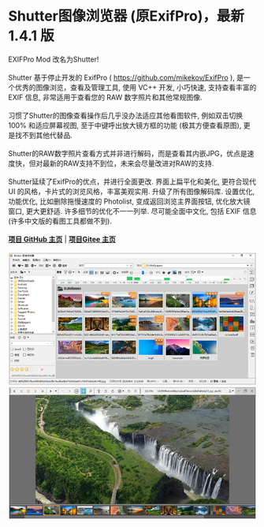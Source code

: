 # Shutter图像浏览器 (原ExifPro)，最新 1.4.1 版

EXIFPro Mod 改名为Shutter!
\
\
Shutter 基于停止开发的 ExifPro ( https://github.com/mikekov/ExifPro ), 是一个优秀的图像浏览，查看及管理工具, 使用 VC++ 开发, 小巧快速, 支持查看丰富的 EXIF 信息, 非常适用于查看您的 RAW 数字照片和其他常规图像.
\
\
习惯了Shutter的图像查看操作后几乎没办法适应其他看图软件, 例如双击切换 100% 和适应屏幕视图, 至于中键呼出放大镜方框的功能 (极其方便查看原图), 更是找不到其他代替品.
\
\
Shutter的RAW数字照片查看方式并非进行解码，而是查看其内嵌JPG，优点是速度快，但对最新的RAW支持不到位，未来会尽量改进对RAW的支持.
\
\
Shutter延续了ExifPro的优点，并进行全面更改. 界面上扁平化和美化, 更符合现代 UI 的风格，卡片式的浏览风格，丰富美观实用. 升级了所有图像解码库. 设置优化, 功能优化, 比如删除拖慢速度的 Photolist, 变成返回浏览主界面按钮, 优化放大镜窗口, 更大更舒适. 许多细节的优化不一一列举. 尽可能全面中文化, 包括 EXIF 信息 (许多中文版的看图工具都做不到).
\
\
**[项目 GitHub 主页](https://github.com/dream7180/shutter-cn)** |  **[项目Gitee 主页](https://gitee.com/dream7180/Shutter)**
\
\
![shutter](shutter.jpg "shutter")
